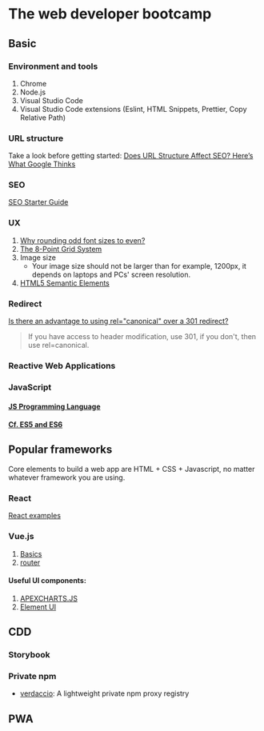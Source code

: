 # The web developer bootcamp

## Basic

### Environment and tools

1. Chrome
2. Node.js
3. Visual Studio Code
4. Visual Studio Code extensions (Eslint, HTML Snippets, Prettier, Copy Relative Path)

### URL structure

Take a look before getting started: [Does URL Structure Affect SEO? Here’s What Google Thinks]

### SEO

[SEO Starter Guide]

### UX

1. [Why rounding odd font sizes to even?]
2. [The 8-Point Grid System]
3. Image size
    - Your image size should not be larger than for example, 1200px, it depends on laptops and PCs' screen resolution.
4. [HTML5 Semantic Elements]

### Redirect

[Is there an advantage to using rel="canonical" over a 301 redirect?]

> If you have access to header modification, use 301, if you don't, then use rel=canonical.

### Reactive Web Applications

### JavaScript

#### [JS Programming Language]

#### [Cf. ES5 and ES6]

## Popular frameworks

Core elements to build a web app are HTML + CSS + Javascript, no matter whatever framework you are using.

### React

[React examples]

### Vue.js

1.  [Basics]
2.  [router]

#### Useful UI components:

1. [APEXCHARTS.JS]
2. [Element UI]

## CDD

### Storybook

### Private npm

-   [verdaccio]: A lightweight private npm proxy registry

## PWA

[why rounding odd font sizes to even?]: https://ux.stackexchange.com/questions/129973/why-rounding-odd-font-sizes-to-even
[the 8-point grid system]: https://builttoadapt.io/intro-to-the-8-point-grid-system-d2573cde8632
[html5 semantic elements]: https://guide.freecodecamp.org/html/html5-semantic-elements/
[does url structure affect seo? here’s what google thinks]: https://seopressor.com/blog/url-structure-affect-seo/
[seo starter guide]: https://support.google.com/webmasters/answer/7451184?hl=en
[is there an advantage to using rel="canonical" over a 301 redirect?]: https://www.youtube.com/watch?v=zW5UL3lzBOA
[apexcharts.js]: https://apexcharts.com/
[element ui]: https://element.eleme.io/#/en-US
[js programming language]: https://github.com/Catherine22/Front-end-warm-up/tree/master/JavaScript
[cf. es5 and es6]: https://github.com/Catherine22/Front-end-warm-up/tree/master/ES6
[react examples]: https://github.com/Catherine22/Front-end-warm-up/tree/master/React
[fetch data from the internet via axios]: https://github.com/Catherine22/Front-end-warm-up/tree/master/React%20native/albums/
[login via email]: https://github.com/Catherine22/Front-end-warm-up/blob/master/React%20native/auth/
[redux introduction]: https://github.com/Catherine22/Front-end-warm-up/blob/master/React%20native/tech_stack/
[navigating screens + redux]: https://github.com/Catherine22/Front-end-warm-up/tree/master/React%20native/manager/
[android oreo updates]: https://github.com/Catherine22/Front-end-warm-up/tree/master/React%20native/Oreo
[basics]: https://github.com/Catherine22/Front-end-warm-up/tree/master/Vue/vue-essentials
[router]: https://github.com/Catherine22/Front-end-warm-up/tree/master/Vue/vue-router
[verdaccio]: https://verdaccio.org/
